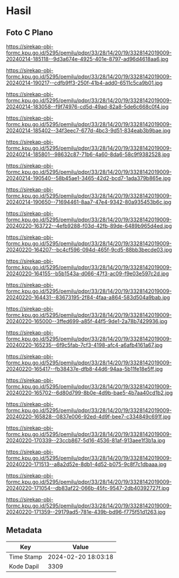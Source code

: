 # Hasil

## Foto C Plano

https://sirekap-obj-formc.kpu.go.id/5295/pemilu/pdpr/33/28/14/20/19/3328142019009-20240214-185118--9d3a674e-4925-401e-8797-ad96d4618aa6.jpg

https://sirekap-obj-formc.kpu.go.id/5295/pemilu/pdpr/33/28/14/20/19/3328142019009-20240214-190217--cdfb9ff3-250f-41b4-add0-6511c5ca9b01.jpg

https://sirekap-obj-formc.kpu.go.id/5295/pemilu/pdpr/33/28/14/20/19/3328142019009-20240214-183058--f9f74976-cd5d-49ad-82a8-5de6c668c0f4.jpg

https://sirekap-obj-formc.kpu.go.id/5295/pemilu/pdpr/33/28/14/20/19/3328142019009-20240214-185402--34f3eec7-677d-4bc3-9d51-834eab3b9bae.jpg

https://sirekap-obj-formc.kpu.go.id/5295/pemilu/pdpr/33/28/14/20/19/3328142019009-20240214-185801--98632c87-71b6-4a60-8da6-58c9f9382528.jpg

https://sirekap-obj-formc.kpu.go.id/5295/pemilu/pdpr/33/28/14/20/19/3328142019009-20240214-190540--58b45ae1-3465-42d2-bcd7-1ada379b865e.jpg

https://sirekap-obj-formc.kpu.go.id/5295/pemilu/pdpr/33/28/14/20/19/3328142019009-20240214-190650--71694461-8aa7-47e4-9342-80a935453b6c.jpg

https://sirekap-obj-formc.kpu.go.id/5295/pemilu/pdpr/33/28/14/20/19/3328142019009-20240220-163722--4efb9288-f03d-42fb-89de-6489b965d4ed.jpg

https://sirekap-obj-formc.kpu.go.id/5295/pemilu/pdpr/33/28/14/20/19/3328142019009-20240220-164207--bc4cf596-094d-465f-9cd5-88bb3becde03.jpg

https://sirekap-obj-formc.kpu.go.id/5295/pemilu/pdpr/33/28/14/20/19/3328142019009-20240220-164155--b5b1543a-d066-47f3-ac09-f9e03e597c2d.jpg

https://sirekap-obj-formc.kpu.go.id/5295/pemilu/pdpr/33/28/14/20/19/3328142019009-20240220-164431--83673195-2f84-4faa-a864-583d504a9bab.jpg

https://sirekap-obj-formc.kpu.go.id/5295/pemilu/pdpr/33/28/14/20/19/3328142019009-20240220-165000--3ffed699-a85f-44f5-9de1-2a78b7429936.jpg

https://sirekap-obj-formc.kpu.go.id/5295/pemilu/pdpr/33/28/14/20/19/3328142019009-20240220-165235--6f9c5fab-7cf3-4198-afc4-a6afb4161a67.jpg

https://sirekap-obj-formc.kpu.go.id/5295/pemilu/pdpr/33/28/14/20/19/3328142019009-20240220-165417--fb38437e-dfb8-44d6-94aa-5b11fe18e5ff.jpg

https://sirekap-obj-formc.kpu.go.id/5295/pemilu/pdpr/33/28/14/20/19/3328142019009-20240220-165702--6d80d799-8b0e-4d9b-bae5-4b7aa40cd1b2.jpg

https://sirekap-obj-formc.kpu.go.id/5295/pemilu/pdpr/33/28/14/20/19/3328142019009-20240220-165828--0837e006-92ed-4d9f-bee7-c334849c691f.jpg

https://sirekap-obj-formc.kpu.go.id/5295/pemilu/pdpr/33/28/14/20/19/3328142019009-20240220-170339--23ccb867-5d16-4536-81af-913aee1f3b1a.jpg

https://sirekap-obj-formc.kpu.go.id/5295/pemilu/pdpr/33/28/14/20/19/3328142019009-20240220-171513--a8a2d52e-8db1-4d52-b075-9c8f7c1dbaaa.jpg

https://sirekap-obj-formc.kpu.go.id/5295/pemilu/pdpr/33/28/14/20/19/3328142019009-20240220-171054--db83af22-066b-45fc-9547-2db40392727f.jpg

https://sirekap-obj-formc.kpu.go.id/5295/pemilu/pdpr/33/28/14/20/19/3328142019009-20240220-171359--29179ad5-781e-439b-bd96-f775f51d1263.jpg


## Metadata

| Key        | Value               |
| ---------- | ------------------- |
| Time Stamp | 2024-02-20 18:03:18 |
| Kode Dapil | 3309                |



